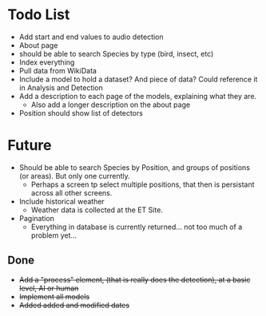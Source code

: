 # Todo List
- Add start and end values to audio detection
- About page
- should be able to search Species by type (bird, insect, etc)
- Index everything
- Pull data from WikiData
- Include a model to hold a dataset? And piece of data? Could reference it in Analysis and Detection
- Add a description to each page of the models, explaining what they are.
	- Also add a longer description on the about page
- Position should show list of detectors

# Future
- Should be able to search Species by Position, and groups of positions (or areas). But only one currently.
	- Perhaps a screen tp select multiple positions, that then is persistant across all other screens.
- Include historical weather
	- Weather data is collected at the ET Site.
- Pagination
	- Everything in database is currently returned... not too much of a problem yet...


## Done
- ~~Add a "process" element, (that is really does the detection), at a basic level, AI or human~~
- ~~Implement all models~~
- ~~Added added and modified dates~~
